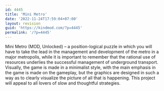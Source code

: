 ```yaml
---
id: 4445
title: 'Mini Metro'
date: '2022-11-24T17:59:04+07:00'
layout: revision
guid: 'https://kindmod.com/?p=4445'
permalink: '/?p=4445'
---
```


Mini Metro (MOD, Unlocked) – a position-logical puzzle in which you will have to take the lead in the management and development of the metro in a major metropolis, while it is important to remember that the rational use of resources underlies the successful management of underground transport. Visually, the game is made in a minimalist style, with the main emphasis in the game is made on the gameplay, but the graphics are designed in such a way as to clearly visualize the picture of all that is happening. This project will appeal to all lovers of slow and thoughtful strategies.